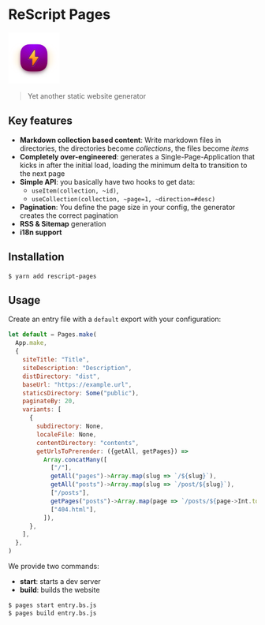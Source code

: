 # ReScript Pages

<img src="statics/Logo.png" width="104" height="104" alt="" />

> Yet another static website generator

## Key features

- **Markdown collection based content**: Write markdown files in directories, the directories become _collections_, the files become _items_
- **Completely over-engineered**: generates a Single-Page-Application that kicks in after the initial load, loading the minimum delta to transition to the next page
- **Simple API**: you basically have two hooks to get data:
  - `useItem(collection, ~id)`,
  - `useCollection(collection, ~page=1, ~direction=#desc)`
- **Pagination**: You define the page size in your config, the generator creates the correct pagination
- **RSS & Sitemap** generation
- **i18n support**

## Installation

```console
$ yarn add rescript-pages
```

## Usage

Create an entry file with a `default` export with your configuration:

```js
let default = Pages.make(
  App.make,
  {
    siteTitle: "Title",
    siteDescription: "Description",
    distDirectory: "dist",
    baseUrl: "https://example.url",
    staticsDirectory: Some("public"),
    paginateBy: 20,
    variants: [
      {
        subdirectory: None,
        localeFile: None,
        contentDirectory: "contents",
        getUrlsToPrerender: ({getAll, getPages}) =>
          Array.concatMany([
            ["/"],
            getAll("pages")->Array.map(slug => `/${slug}`),
            getAll("posts")->Array.map(slug => `/post/${slug}`),
            ["/posts"],
            getPages("posts")->Array.map(page => `/posts/${page->Int.toString}`),
            ["404.html"],
          ]),
      },
    ],
  },
)
```

We provide two commands:

- **start**: starts a dev server
- **build**: builds the website

```console
$ pages start entry.bs.js
$ pages build entry.bs.js
```
